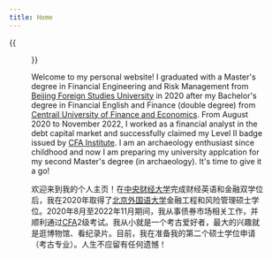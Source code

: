 ```yaml
---
title: Home
---
```


{{<figure src="https://hellenshengfy.github.io/Cover pic.jpg" title="At the Archaeological Park of Pompeii (庞贝古城) in 2018 " width="450">}}


Welcome to my personal website! I graduated with a Master's degree in Financial Engineering and Risk Management from [Beijing Foreign Studies University](http://en.bfsu.edu.cn/) in 2020 after my Bachelor's degree in Financial English and Finance (double degree) from [Centrail University of Finance and Economics](http://en.cufe.edu.cn/). From August 2020 to November 2022, I worked as a financial analyst in the debt capital market and successfully claimed my Level II badge issued by [CFA Institute](https://www.cfainstitute.org/). I am an archaeology enthusiast since childhood and now I am preparing my university applcation for my second Master's degree (in archaeology). It's time to give it a go! 


欢迎来到我的个人主页！在[中央财经大学](http://en.cufe.edu.cn/)完成财经英语和金融双学位后，我在2020年取得了[北京外国语大学](http://en.bfsu.edu.cn/)金融工程和风险管理硕士学位。2020年8月至2022年11月期间，我从事债券市场相关工作，并顺利通过[CFA](https://www.cfainstitute.org/)2级考试。我从小就是一个考古爱好者，最大的兴趣就是逛博物馆、看纪录片。目前，我在准备我的第二个硕士学位申请（考古专业）。人生不应留有任何遗憾！

